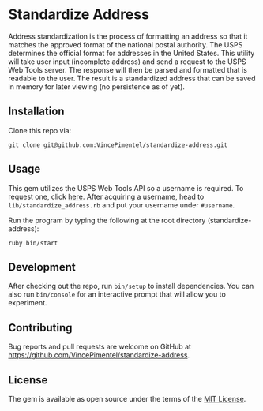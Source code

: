 # Standardize Address

Address standardization is the process of formatting an address so that it matches the approved format of the national postal authority. The USPS determines the official format for addresses in the United States. This utility will take user input (incomplete address) and send a request to the USPS Web Tools server. The response will then be parsed and formatted that is readable to the user. The result is a standardized address that can be saved in memory for later viewing (no persistence as of yet).

## Installation

Clone this repo via:

```
git clone git@github.com:VincePimentel/standardize-address.git
```

## Usage

This gem utilizes the USPS Web Tools API so a username is required. To request one, click [here](https://www.usps.com/business/web-tools-apis/web-tools-registration.htm). After acquiring a username, head to `lib/standardize_address.rb` and put your username under `#username`.

Run the program by typing the following at the root directory (standardize-address):

```
ruby bin/start
```

## Development

After checking out the repo, run `bin/setup` to install dependencies. You can also run `bin/console` for an interactive prompt that will allow you to experiment.

## Contributing

Bug reports and pull requests are welcome on GitHub at https://github.com/VincePimentel/standardize-address.

## License

The gem is available as open source under the terms of the [MIT License](https://opensource.org/licenses/MIT).
